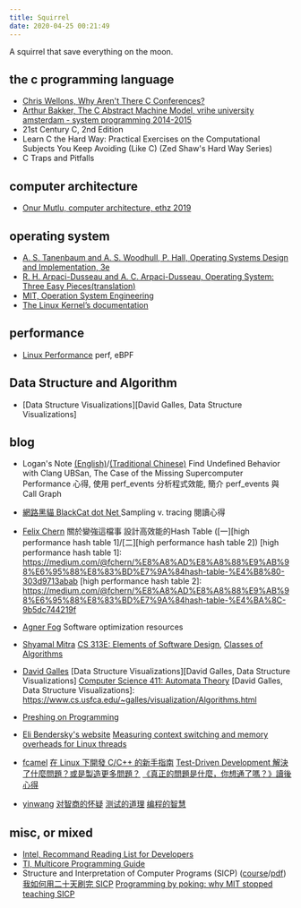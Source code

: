 ```yaml
---
title: Squirrel
date: 2020-04-25 00:21:49
---
```

A squirrel that save everything on the moon.

## the c programming language
- [Chris Wellons, Why Aren't There C Conferences?](https://nullprogram.com/blog/2018/11/21/)
- [Arthur Bakker, The C Abstract Machine Model, vrihe university amsterdam - system programming 2014-2015](https://phoenix.labs.vu.nl/sysprog/cabs.pdf)
- 21st Century C, 2nd Edition
- Learn C the Hard Way: Practical Exercises on the Computational Subjects You Keep Avoiding (Like C) (Zed Shaw's Hard Way Series) 
- C Traps and Pitfalls

## computer architecture
- [Onur Mutlu, computer architecture, ethz 2019](https://safari.ethz.ch/architecture/fall2019/doku.php?id=schedule)

## operating system
- [A. S. Tanenbaum and A. S. Woodhull, P. Hall, Operating Systems Design and Implementation, 3e](https://www.minix3.org/doc/)
- [R. H. Arpaci-Dusseau and A. C. Arpaci-Dusseau, Operating System: Three Easy Pieces(translation)](https://github.com/remzi-arpacidusseau/ostep-translations)
- [MIT, Operation System Engineering](https://pdos.csail.mit.edu/6.828/2019/)
- [The Linux Kernel’s documentation](https://www.kernel.org/doc/html/latest/)

## performance
- [Linux Performance](http://www.brendangregg.com/linuxperf.html)
  perf, eBPF

## Data Structure and Algorithm
- [Data Structure Visualizations][David Galles, Data Structure Visualizations]



## blog
- Logan's Note [(English)](https://logan.tw/)/[(Traditional Chinese)](https://zh-blog.logan.tw/)
  Find Undefined Behavior with Clang UBSan, The Case of the Missing Supercomputer Performance 心得,
  使用 perf\_events 分析程式效能, 簡介 perf\_events 與 Call Graph 

- [網路黑貓 BlackCat dot Net ](https://champyen.blogspot.com/)
  Sampling v. tracing 閱讀心得

- [Felix Chern](https://medium.com/@fchern)
  關於變強這檔事
  設計高效能的Hash Table ([一][high performance hash table 1]/[二][high performance hash table 2])
  [high performance hash table 1]: https://medium.com/@fchern/%E8%A8%AD%E8%A8%88%E9%AB%98%E6%95%88%E8%83%BD%E7%9A%84hash-table-%E4%B8%80-303d9713abab
  [high performance hash table 2]: https://medium.com/@fchern/%E8%A8%AD%E8%A8%88%E9%AB%98%E6%95%88%E8%83%BD%E7%9A%84hash-table-%E4%BA%8C-9b5dc744219f

- [Agner Fog](https://www.agner.org/?e=0)
  Software optimization resources

- [Shyamal Mitra](https://www.cs.utexas.edu/~mitra/)
  [CS 313E: Elements of Software Design](https://www.cs.utexas.edu/~mitra/csSpring2020/cs313/cs313.html),
  [Classes of Algorithms](https://www.cs.utexas.edu/~mitra/csSpring2017/cs313/lectures/algo_classes.html)

- [David Galles](https://www.cs.usfca.edu/~galles/)
  [Data Structure Visualizations][David Galles, Data Structure Visualizations]
  [Computer Science 411: Automata Theory](https://www.cs.usfca.edu/~galles/cs411/)
  [David Galles, Data Structure Visualizations]: https://www.cs.usfca.edu/~galles/visualization/Algorithms.html

- [Preshing on Programming](https://preshing.com/about/)

- [Eli Bendersky's website](https://eli.thegreenplace.net/)
  [Measuring context switching and memory overheads for Linux threads](https://eli.thegreenplace.net/2018/measuring-context-switching-and-memory-overheads-for-linux-threads/)

- [fcamel](https://medium.com/@fcamel)
  [在 Linux 下開發 C/C++ 的新手指南](https://medium.com/fcamels-notes/%E5%9C%A8-linux-%E4%B8%8B%E9%96%8B%E7%99%BC-c-c-%E7%9A%84%E6%96%B0%E6%89%8B%E6%8C%87%E5%8D%97-735fcd960b0)
  [Test-Driven Development 解決了什麼問題？或是製造更多問題？](https://medium.com/fcamels-notes/test-driven-development-%E8%A7%A3%E6%B1%BA%E4%BA%86%E4%BB%80%E9%BA%BC%E5%95%8F%E9%A1%8C-%E6%88%96%E6%98%AF%E8%A3%BD%E9%80%A0%E6%9B%B4%E5%A4%9A%E5%95%8F%E9%A1%8C-937db879f695)
  [《真正的問題是什麼，你想通了嗎？》讀後心得](https://medium.com/fcamels-notes/%E7%9C%9F%E6%AD%A3%E7%9A%84%E5%95%8F%E9%A1%8C%E6%98%AF%E4%BB%80%E9%BA%BC-%E4%BD%A0%E6%83%B3%E9%80%9A%E4%BA%86%E5%97%8E-%E8%AE%80%E5%BE%8C%E5%BF%83%E5%BE%97-66555607d9c7)

- [yinwang](http://www.yinwang.org/)
  [对智商的怀疑](http://www.yinwang.org/blog-cn/2020/03/23/wisdom-of-intelligence)
  [测试的道理](http://www.yinwang.org/blog-cn/2016/09/14/tests)
  [编程的智慧](http://www.yinwang.org/blog-cn/2015/11/21/programming-philosophy)


## misc, or mixed
- [Intel, Recommand Reading List for Developers](https://www.intel.cn/content/dam/www/public/us/en/documents/white-papers/developer-reading-list.pdf)
- [TI, Multicore Programming Guide](http://www.ti.com/lit/an/sprab27b/sprab27b.pdf?&ts=1590156457301)
- Structure and Interpretation of Computer Programs (SICP) ([course](https://mitpress.mit.edu/sites/default/files/sicp/index.html)/[pdf](https://github.com/numbbbbb/sicp/blob/master/sicp.pdf))
  [我如何用二十天刷完 SICP](http://numbbbbb.com/2016/03/28/20160328_%E6%88%91%E5%A6%82%E4%BD%95%E7%94%A8%E4%B8%A4%E5%91%A8%E6%97%B6%E9%97%B4%E5%88%B7%E5%AE%8C%20SICP/)
  [Programming by poking: why MIT stopped teaching SICP](http://lambda-the-ultimate.org/node/5335)


